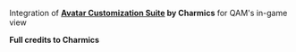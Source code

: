 Integration of **[Avatar Customization Suite](https://deckthemes.com/themes/view?themeId=1f9f487c-d6ab-43d0-9e51-a953f9438d9c) by Charmics** for QAM's in-game view

**Full credits to Charmics**
